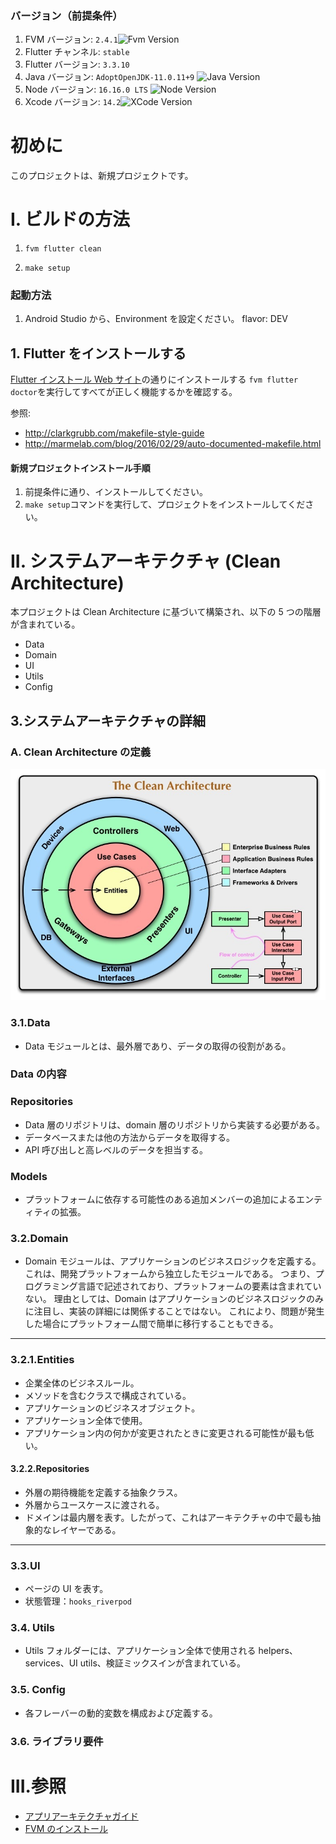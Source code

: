### バージョン（前提条件）

1. FVM バージョン: `2.4.1`![Fvm Version](https://img.shields.io/badge/fvm-2.4.1-blue)
2. Flutter チャンネル: `stable`
3. Flutter バージョン: `3.3.10`
4. Java
   バージョン: `AdoptOpenJDK-11.0.11+9` ![Java Version](https://img.shields.io/badge/Java-version%3A11-yellowgreen)
5. Node
   バージョン: `16.16.0 LTS` ![Node Version](https://img.shields.io/badge/Node-16.16.0%20LTS-yellowgreen)
6. Xcode バージョン: `14.2`![XCode Version](https://img.shields.io/badge/XCode-14.2-yellowgreen)

# 初めに

このプロジェクトは、新規プロジェクトです。

# I. ビルドの方法

1. `fvm flutter clean`

2. `make setup`

### 起動方法

1. Android Studio から、Environment を設定ください。 flavor: DEV

## 1. Flutter をインストールする

[Flutter インストール Web サイト](https://flutter.io/docs/get-started/install)の通りにインストールする
`fvm flutter doctor`を実行してすべてが正しく機能するかを確認する。

参照:

- http://clarkgrubb.com/makefile-style-guide
- http://marmelab.com/blog/2016/02/29/auto-documented-makefile.html

#### 新規プロジェクトインストール手順

1. 前提条件に通り、インストールしてください。
2. `make setup`コマンドを実行して、プロジェクトをインストールしてください。

# II. システムアーキテクチャ (Clean Architecture)

本プロジェクトは Clean Architecture に基づいて構築され、以下の 5 つの階層が含まれている。

- Data
- Domain
- UI
- Utils
- Config

## 3.システムアーキテクチャの詳細

### A. Clean Architecture の定義

![IMAGE_DESCRIPTION](assets/CleanArchitecture.jpg)

### 3.1.Data

- Data モジュールとは、最外層であり、データの取得の役割がある。

### Data の内容

### Repositories

- Data 層のリポジトリは、domain 層のリポジトリから実装する必要がある。
- データベースまたは他の方法からデータを取得する。
- API 呼び出しと高レベルのデータを担当する。

### Models

- プラットフォームに依存する可能性のある追加メンバーの追加によるエンティティの拡張。

### 3.2.Domain

- Domain モジュールは、アプリケーションのビジネスロジックを定義する。 これは、開発プラットフォームから独立したモジュールである。
  つまり、プログラミング言語で記述されており、プラットフォームの要素は含まれていない。 理由としては、Domain
  はアプリケーションのビジネスロジックのみに注目し、実装の詳細には関係することではない。 これにより、問題が発生した場合にプラットフォーム間で簡単に移行することもできる。

---

### 3.2.1.Entities

- 企業全体のビジネスルール。
- メソッドを含むクラスで構成されている。
- アプリケーションのビジネスオブジェクト。
- アプリケーション全体で使用。
- アプリケーション内の何かが変更されたときに変更される可能性が最も低い。

#### 3.2.2.Repositories

- 外層の期待機能を定義する抽象クラス。
- 外層からユースケースに渡される。
- ドメインは最内層を表す。したがって、これはアーキテクチャの中で最も抽象的なレイヤーである。

---

### 3.3.UI

- ページの UI を表す。
- 状態管理：`hooks_riverpod`

### 3.4. Utils

- Utils フォルダーには、アプリケーション全体で使用される helpers、services、UI utils、検証ミックスインが含まれている。

### 3.5. Config

- 各フレーバーの動的変数を構成および定義する。

### 3.6. ライブラリ要件

# III.参照

- [アプリアーキテクチャガイド](https://blog.cleancoder.com/uncle-bob/2012/08/13/the-clean-architecture.html)
- [FVM のインストール](https://zenn.dev/altiveinc/articles/flutter-version-management#fvmのインストール)
